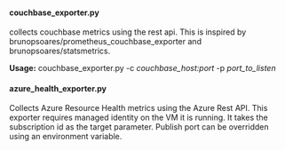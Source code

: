 #### couchbase_exporter.py
collects couchbase metrics using the rest api. This is inspired by brunopsoares/prometheus_couchbase_exporter and  brunopsoares/statsmetrics. 

__Usage:__  couchbase_exporter.py -c _couchbase_host:port_ -p _port_to_listen_


#### azure_health_exporter.py
Collects Azure Resource Health metrics using the Azure Rest API. This exporter requires managed identity on the VM it is running. It takes the subscription id as the target parameter. Publish port can be overridden using an environment variable. 
